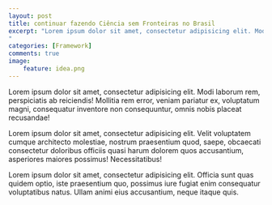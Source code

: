 ```yaml
---
layout: post
title: continuar fazendo Ciência sem Fronteiras no Brasil
excerpt: "Lorem ipsum dolor sit amet, consectetur adipisicing elit. Modi laborum rem, perspiciatis ab reiciendis! Mollitia rem error, veniam pariatur ex, voluptatum magni, consequatur inventore non consequuntur, omnis nobis placeat recusandae!
"
categories: [Framework]
comments: true
image:
    feature: idea.png
---
```


Lorem ipsum dolor sit amet, consectetur adipisicing elit. Modi laborum rem, perspiciatis ab reiciendis! Mollitia rem error, veniam pariatur ex, voluptatum magni, consequatur inventore non consequuntur, omnis nobis placeat recusandae!

Lorem ipsum dolor sit amet, consectetur adipisicing elit. Velit voluptatem cumque architecto molestiae, nostrum praesentium quod, saepe, obcaecati consectetur doloribus officiis quasi harum dolorem quos accusantium, asperiores maiores possimus! Necessitatibus!

Lorem ipsum dolor sit amet, consectetur adipisicing elit. Officia sunt quas quidem optio, iste praesentium quo, possimus iure fugiat enim consequatur voluptatibus natus. Ullam animi eius accusantium, neque itaque quis.

